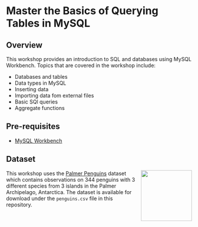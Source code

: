 # Master the Basics of Querying Tables in MySQL

## Overview
This workshop provides an introduction to SQL and databases using MySQL Workbench. Topics that are covered in the workshop include:
- Databases and tables
- Data types in MySQL
- Inserting data
- Importing data fom external files
- Basic SQl queries 
- Aggregate functions

## Pre-requisites
- [MySQL Workbench](https://dev.mysql.com/downloads/workbench/)

## Dataset
<img src='https://allisonhorst.github.io/palmerpenguins/reference/figures/logo.png' align="right" height="138.5" />

This workshop uses the [Palmer Penguins](https://allisonhorst.github.io/palmerpenguins/) dataset which contains
observations on 344 penguins with 3 different species from 3 islands in the Palmer Archipelago, Antarctica.
The dataset is available for download under the `penguins.csv` file in this repository.  

